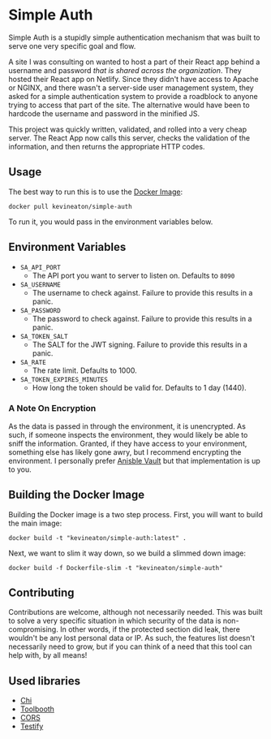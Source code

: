 # Simple Auth

Simple Auth is a stupidly simple authentication mechanism that was built to serve one very specific goal and flow.

A site I was consulting on wanted to host a part of their React app behind a username and password *that is shared across the organization*. They hosted their React app on Netlify. Since they didn't have access to Apache or NGINX, and there wasn't a server-side user management system, they asked for a simple authentication system to provide a roadblock to anyone trying to access that part of the site. The alternative would have been to hardcode the username and password in the minified JS.

This project was quickly written, validated, and rolled into a very cheap server. The React App now calls this server, checks the validation of the information, and then returns the appropriate HTTP codes.

## Usage

The best way to run this is to use the [Docker Image](https://hub.docker.com/r/kevineaton/simple-auth):

`docker pull kevineaton/simple-auth`

To run it, you would pass in the environment variables below.

## Environment Variables

- `SA_API_PORT`
  - The API port you want to server to listen on. Defaults to `8090`
- `SA_USERNAME`
  - The username to check against. Failure to provide this results in a panic.
- `SA_PASSWORD`
  - The password to check against. Failure to provide this results in a panic.
- `SA_TOKEN_SALT`
  - The SALT for the JWT signing. Failure to provide this results in a panic.
- `SA_RATE`
  - The rate limit. Defaults to 1000.
- `SA_TOKEN_EXPIRES_MINUTES`
  - How long the token should be valid for. Defaults to 1 day (1440).

### A Note On Encryption

As the data is passed in through the environment, it is unencrypted. As such, if someone inspects the environment, they would likely be able to sniff the information. Granted, if they have access to your environment, something else has likely gone awry, but I recommend encrypting the environment. I personally prefer [Anisble Vault](https://docs.ansible.com/ansible/latest/user_guide/vault.html) but that implementation is up to you.

## Building the Docker Image

Building the Docker image is a two step process. First, you will want to build the main image:

`docker build -t "kevineaton/simple-auth:latest" .`

Next, we want to slim it way down, so we build a slimmed down image:

`docker build -f Dockerfile-slim -t "kevineaton/simple-auth"`

## Contributing

Contributions are welcome, although not necessarily needed. This was built to solve a very specific situation in which security of the data is non-compromising. In other words, if the protected section did leak, there wouldn't be any lost personal data or IP. As such, the features list doesn't necessarily need to grow, but if you can think of a need that this tool can help with, by all means!

## Used libraries

- [Chi](https://github.com/go-chi/chi)
- [Toolbooth](https://github.com/didip/tollbooth)
- [CORS](https://github.com/goware/cors)
- [Testify](https://github.com/stretchr/testify)
